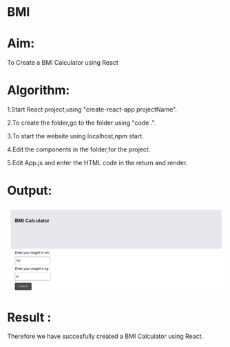 # BMI
# Aim:
To Create a BMI Calculator using React

# Algorithm:
1.Start React project,using "create-react-app projectName".

2.To create the folder,go to the folder using "code .".

3.To start the website using localhost,npm start.

4.Edit the components in the folder,for the project.

5.Edit App.js and enter the HTML code in the return and render.

# Output:
![ou](./4.png)
# Result :
Therefore we have succesfully created a BMI Calculator using React.